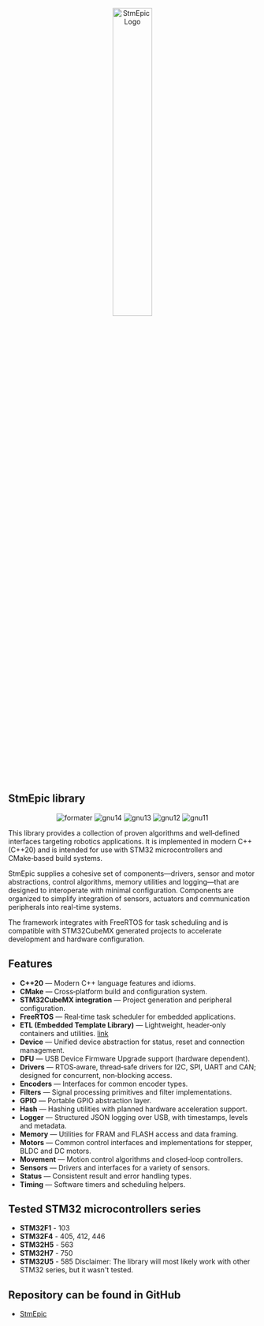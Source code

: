 <p align="center">
  <img src="https://stmepic.d3lab.dev/stmepic-high-resolution-logo-transparent.webp" alt="StmEpic Logo" width="40%"/>
</p>

## StmEpic library

<p align="center">
  <img src="https://github.com/X-Lemon-X/StmEpic/actions/workflows/formater.yml/badge.svg?branch=main" alt="formater"/>
  <img src="https://github.com/X-Lemon-X/StmEpic/actions/workflows/build_gnu_arm14.yml/badge.svg?branch=main" alt="gnu14"/>
  <img src="https://github.com/X-Lemon-X/StmEpic/actions/workflows/build_gnu_arm13.yml/badge.svg?branch=main" alt="gnu13"/>
  <img src="https://github.com/X-Lemon-X/StmEpic/actions/workflows/build_gnu_arm12.yml/badge.svg?branch=main" alt="gnu12"/>
  <img src="https://github.com/X-Lemon-X/StmEpic/actions/workflows/build_gnu_arm11.yml/badge.svg?branch=main" alt="gnu11"/>
</p>

This library provides a collection of proven algorithms and well‑defined interfaces targeting robotics applications. It is implemented in modern C++ (C++20) and is intended for use with STM32 microcontrollers and CMake‑based build systems.

StmEpic supplies a cohesive set of components—drivers, sensor and motor abstractions, control algorithms, memory utilities and logging—that are designed to interoperate with minimal configuration. Components are organized to simplify integration of sensors, actuators and communication peripherals into real-time systems.

The framework integrates with FreeRTOS for task scheduling and is compatible with STM32CubeMX generated projects to accelerate development and hardware configuration.

## Features
- **C++20** — Modern C++ language features and idioms.
- **CMake** — Cross‑platform build and configuration system.
- **STM32CubeMX integration** — Project generation and peripheral configuration.
- **FreeRTOS** — Real‑time task scheduler for embedded applications.
- **ETL (Embedded Template Library)** — Lightweight, header‑only containers and utilities. [link](https://github.com/ETLCPP/etl)
- **Device** — Unified device abstraction for status, reset and connection management.
- **DFU** — USB Device Firmware Upgrade support (hardware dependent).
- **Drivers** — RTOS‑aware, thread‑safe drivers for I2C, SPI, UART and CAN; designed for concurrent, non‑blocking access.
- **Encoders** — Interfaces for common encoder types.
- **Filters** — Signal processing primitives and filter implementations.
- **GPIO** — Portable GPIO abstraction layer.
- **Hash** — Hashing utilities with planned hardware acceleration support.
- **Logger** — Structured JSON logging over USB, with timestamps, levels and metadata.
- **Memory** — Utilities for FRAM and FLASH access and data framing.
- **Motors** — Common control interfaces and implementations for stepper, BLDC and DC motors.
- **Movement** — Motion control algorithms and closed‑loop controllers.
- **Sensors** — Drivers and interfaces for a variety of sensors.
- **Status** — Consistent result and error handling types.
- **Timing** — Software timers and scheduling helpers.

## Tested STM32 microcontrollers series
- **STM32F1** - 103
- **STM32F4** - 405, 412, 446
- **STM32H5** - 563
- **STM32H7** - 750
- **STM32U5** - 585
Disclaimer: The library will most likely work with other STM32 series, but it wasn't tested.

## Repository can be found in GitHub

- [StmEpic](https://github.com/X-Lemon-X/StmEpic)
